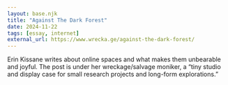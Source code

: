 ```yaml
---
layout: base.njk
title: "Against The Dark Forest"
date: 2024-11-22
tags: [essay, internet]
external_url: https://www.wrecka.ge/against-the-dark-forest/
---
```


Erin Kissane writes about online spaces and what makes them unbearable and joyful. The post is under her wreckage/salvage moniker, a “tiny studio and display case for small research projects and long-form explorations.”
